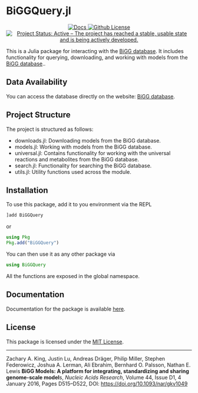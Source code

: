 # BiGGQuery.jl

<div align="center" style="display: flex; flex-direction: column; gap: 0.25rem">
    <div>
        <a href="https://damourchris.github.io/BiGGQuery.jl/">
            <img alt="Docs" src="https://img.shields.io/badge/docs-stable-green">
        </a>
        <a href="https://github.com/damourChris/BiGGQuery.jl/blob/main/LICENSE">
            <img alt="Github License" src="https://img.shields.io/github/license/damourChris/BiGGQuery.jl">
        </a>
        <a href="https://www.repostatus.org/#active"><img src="https://www.repostatus.org/badges/latest/active.svg" alt="Project Status: Active – The project has reached a stable, usable state and is being actively developed." /></a>
    </div>
</div>

This is a Julia package for interacting with the [BiGG database](http://bigg.ucsd.edu/). It includes functionality for querying, downloading, and working with models from the [BiGG database](http://bigg.ucsd.edu/)..

## Data Availability 

You can access the database directly on the website: [BiGG database](http://bigg.ucsd.edu/).


## Project Structure

The project is structured as follows:

- downloads.jl: Downloading models from the BiGG database.
- models.jl: Working with models from the BiGG database.
- universal.jl: Contains functionality for working with the universal reactions and metabolites from the BiGG database.
- search.jl: Functionality for searching the BiGG database.
- utils.jl: Utility functions used across the module.

## Installation

To use this package, add it to you environment via the REPL

```julia
]add BiGGQuery
```

or

```julia
using Pkg
Pkg.add("BiGGQuery")
```

You can then use it as any other package via

```julia
using BiGGQuery
```

All the functions are exposed in the global namespace.

## Documentation

Documentation for the package is available [here](https://damourChris.github.io/BiGGQuery.jl).

## License

This package is licensed under the [MIT License](https://github.com/damourChris/BiGGQuery.jl/blob/main/LICENSE).


---

Zachary A. King, Justin Lu, Andreas Dräger, Philip Miller, Stephen Federowicz, Joshua A. Lerman, Ali Ebrahim, Bernhard O. Palsson, Nathan E. Lewis **BiGG Models: A platform for integrating, standardizing and sharing genome-scale model**s, *Nucleic Acids Research*, Volume 44, Issue D1, 4 January 2016, Pages D515–D522, DOI: https://doi.org/10.1093/nar/gkv1049
